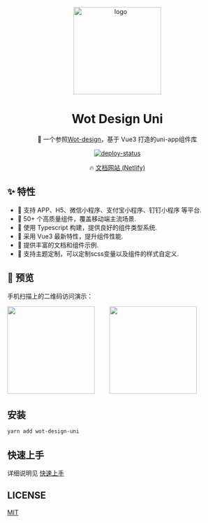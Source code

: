 <p align="center">
    <img alt="logo" src="https://wot-design-uni.netlify.app/wot-design.png" width="200">
</p>
<h1 align="center">Wot Design Uni</h1>

<p align="center">📱 一个参照<a href="https://ftf.jd.com/wot-design/">Wot-design</a>，基于 Vue3 打造的uni-app组件库</p>

<p align="center">
  <a href="https://app.netlify.com/sites/wot-design-uni/deploys" target="_blank" referrerpolicy="no-referrer">
    <img src="https://api.netlify.com/api/v1/badges/0991d8a9-0fb0-483b-8961-5bde066bbd50/deploy-status" alt="deploy-status" />
  </a>
</p>

<p align="center">
  🔥 <a href="https://wot-design-uni.netlify.app/">文档网站 (Netlify)</a>
</p>


## ✨ 特性

- 🚀 支持 APP、H5、微信小程序、支付宝小程序、钉钉小程序 等平台.
- 🚀 50+ 个高质量组件，覆盖移动端主流场景.
- 💪 使用 Typescript 构建，提供良好的组件类型系统.
- 💪 采用 Vue3 最新特性，提升组件性能.
- 📖 提供丰富的文档和组件示例.
- 🎨 支持主题定制，可以定制scss变量以及组件的样式自定义.

## 📱 预览

手机扫描上的二维码访问演示：



<p>
<img src="https://wot-design-uni.netlify.app/wx.jpg" width="200" height="200" style="margin-right:30px"/>
<img src="https://wot-design-uni.netlify.app/alipay.png" width="200" height="200" />
</p>


## 安装

```bash
yarn add wot-design-uni
```

## 快速上手

详细说明见 [快速上手](https://wot-design-uni.netlify.app/guide/quickUse.html)

## LICENSE

[MIT](https://github.com/Moonofweisheng/wot-design-uni/blob/develop/LICENSE)


